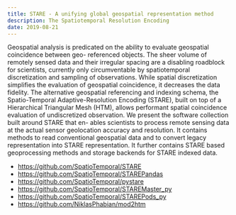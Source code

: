 ```yaml
---
title: STARE - A unifying global geospatial representation method
description: The Spatiotemporal Resolution Encoding
date: 2019-08-21
---
```



Geospatial analysis is predicated on the ability to evaluate geospatial coincidence between geo-
referenced objects. The sheer volume of remotely sensed data and their irregular spacing are a
disabling roadblock for scientists, currently only circumventable by spatiotemporal discretization and sampling of observations.
While spatial discretization simplifies the evaluation of
geospatial coincidence, it decreases the data fidelity. The alternative geospatial referencing and
indexing schema, the Spatio-Temporal Adaptive-Resolution Encoding (STARE), built on top
of a Hierarchical Triangular Mesh (HTM), allows performant spatial coincidence evaluation of
undiscretized observation. We present the software collection built around STARE that en-
ables scientists to process remote sensing data at the actual sensor geolocation accuracy and
resolution. It contains methods to read conventional geospatial data and to convert legacy
representation into STARE representation. It further contains STARE based geoprocessing
methods and storage backends for STARE indexed data.

- https://github.com/SpatioTemporal/STARE
- https://github.com/SpatioTemporal/STAREPandas
- https://github.com/SpatioTemporal/pystare
- https://github.com/SpatioTemporal/STAREMaster_py
- https://github.com/SpatioTemporal/STAREPods_py
- https://github.com/NiklasPhabian/mod2htm

